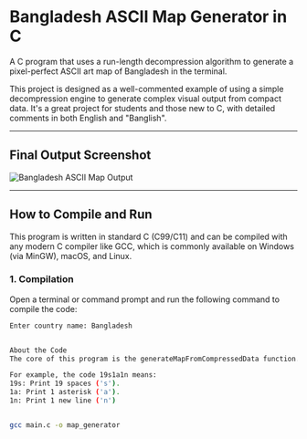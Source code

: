 # Bangladesh ASCII Map Generator in C

A C program that uses a run-length decompression algorithm to generate a pixel-perfect ASCII art map of Bangladesh in the terminal.

This project is designed as a well-commented example of using a simple decompression engine to generate complex visual output from compact data. It's a great project for students and those new to C, with detailed comments in both English and "Banglish".

---

## Final Output Screenshot

![Bangladesh ASCII Map Output](https://i.imgur.com/OTllitm.png)

---

## How to Compile and Run

This program is written in standard C (C99/C11) and can be compiled with any modern C compiler like GCC, which is commonly available on Windows (via MinGW), macOS, and Linux.

### 1. Compilation

Open a terminal or command prompt and run the following command to compile the code:

```sh
Enter country name: Bangladesh 


About the Code
The core of this program is the generateMapFromCompressedData function. Instead of storing the map as a large visual block of text, it is stored as a highly compressed string of data.

For example, the code 19s1a1n means:
19s: Print 19 spaces ('s').
1a: Print 1 asterisk ('a').
1n: Print 1 new line ('n')


gcc main.c -o map_generator